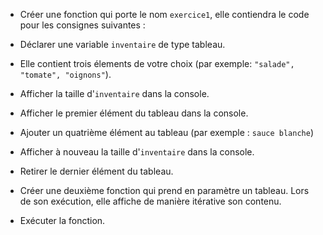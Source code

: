 * Créer une fonction qui porte le nom `exercice1`, elle contiendra le code pour les consignes suivantes :

* Déclarer une variable `inventaire` de type tableau.
* Elle contient trois élements de votre choix (par exemple: `"salade", "tomate", "oignons"`).

* Afficher la taille d'`inventaire` dans la console.
* Afficher le premier élément du tableau dans la console.

* Ajouter un quatrième élément au tableau (par exemple : `sauce blanche`)
* Afficher à nouveau la taille d'`inventaire` dans la console.

* Retirer le dernier élément du tableau.

* Créer une deuxième fonction qui prend en paramètre un tableau. Lors de son exécution, elle affiche de manière itérative son contenu.
* Exécuter la fonction.
